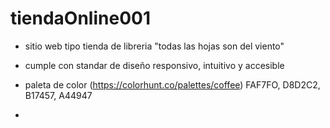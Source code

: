 # tiendaOnline001

* sitio web tipo tienda de libreria "todas las hojas son del viento"

* cumple con standar de diseño responsivo, intuitivo y accesible

* paleta de color (https://colorhunt.co/palettes/coffee) FAF7FO, D8D2C2, B17457, A44947

+ 
